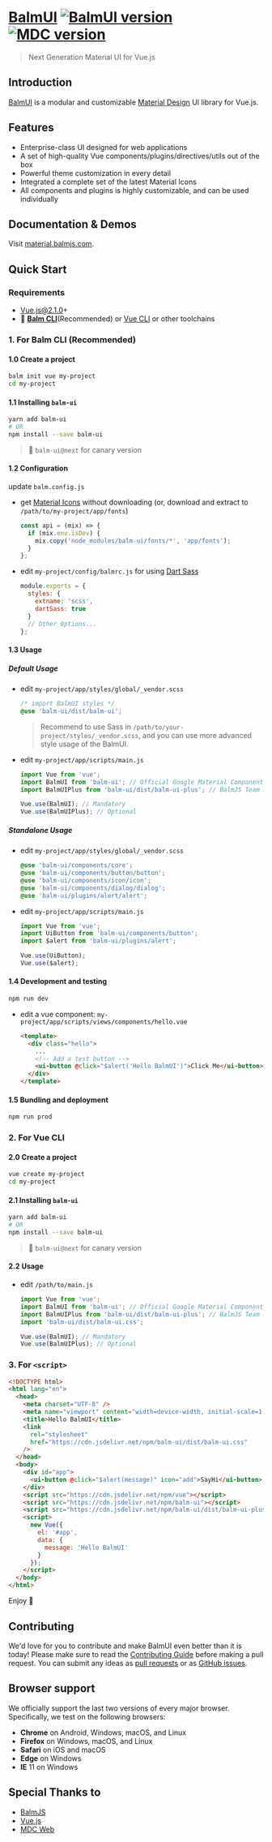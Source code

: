 # [BalmUI](https://material.balmjs.com/) [![BalmUI version][balm-ui-image]][balm-ui-url] [![MDC version][mdc-web-image]][mdc-web-url]

> Next Generation Material UI for Vue.js

## Introduction

[BalmUI](https://material.balmjs.com/) is a modular and customizable [Material Design](https://material.io/) UI library for Vue.js.

## Features

- Enterprise-class UI designed for web applications
- A set of high-quality Vue components/plugins/directives/utils out of the box
- Powerful theme customization in every detail
- Integrated a complete set of the latest Material Icons
- All components and plugins is highly customizable, and can be used individually

## Documentation & Demos

Visit [material.balmjs.com](https://material.balmjs.com/).

## Quick Start

### Requirements

- Vue.js@2.1.0+
- :rocket: **[Balm CLI](https://github.com/balmjs/balm-cli)**(Recommended) or [Vue CLI](https://github.com/vuejs/vue-cli) or other toolchains

### 1. For Balm CLI (Recommended)

#### 1.0 Create a project

```sh
balm init vue my-project
cd my-project
```

#### 1.1 Installing `balm-ui`

```sh
yarn add balm-ui
# OR
npm install --save balm-ui
```

> :tada: `balm-ui@next` for canary version

#### 1.2 Configuration

update `balm.config.js`

- get [Material Icons](https://material.balmjs.com/material-icons.zip) without downloading (or, download and extract to `/path/to/my-project/app/fonts`)

  ```js
  const api = (mix) => {
    if (mix.env.isDev) {
      mix.copy('node_modules/balm-ui/fonts/*', 'app/fonts');
    }
  };
  ```

- edit `my-project/config/balmrc.js` for using [Dart Sass](https://balm.js.org/docs/config/styles.html#styles-dartsass)

  ```js
  module.exports = {
    styles: {
      extname: 'scss',
      dartSass: true
    }
    // Other Options...
  };
  ```

#### 1.3 Usage

##### Default Usage

- edit `my-project/app/styles/global/_vendor.scss`

  ```scss
  /* import BalmUI styles */
  @use 'balm-ui/dist/balm-ui';
  ```

  > Recommend to use Sass in `/path/to/your-project/styles/_vendor.scss`, and you can use more advanced style usage of the BalmUI.

- edit `my-project/app/scripts/main.js`

  ```js
  import Vue from 'vue';
  import BalmUI from 'balm-ui'; // Official Google Material Components
  import BalmUIPlus from 'balm-ui/dist/balm-ui-plus'; // BalmJS Team Material Components

  Vue.use(BalmUI); // Mandatory
  Vue.use(BalmUIPlus); // Optional
  ```

##### Standalone Usage

- edit `my-project/app/styles/global/_vendor.scss`

  ```scss
  @use 'balm-ui/components/core';
  @use 'balm-ui/components/button/button';
  @use 'balm-ui/components/icon/icon';
  @use 'balm-ui/components/dialog/dialog';
  @use 'balm-ui/plugins/alert/alert';
  ```

- edit `my-project/app/scripts/main.js`

  ```js
  import Vue from 'vue';
  import UiButton from 'balm-ui/components/button';
  import $alert from 'balm-ui/plugins/alert';

  Vue.use(UiButton);
  Vue.use($alert);
  ```

#### 1.4 Development and testing

```bash
npm run dev
```

- edit a vue component: `my-project/app/scripts/views/components/hello.vue`

  ```html
  <template>
    <div class="hello">
      ...
      <!-- Add a test button -->
      <ui-button @click="$alert('Hello BalmUI')">Click Me</ui-button>
    </div>
  </template>
  ```

#### 1.5 Bundling and deployment

```bash
npm run prod
```

### 2. For Vue CLI

#### 2.0 Create a project

```sh
vue create my-project
cd my-project
```

#### 2.1 Installing `balm-ui`

```sh
yarn add balm-ui
# OR
npm install --save balm-ui
```

> :tada: `balm-ui@next` for canary version

#### 2.2 Usage

- edit `/path/to/main.js`

  ```js
  import Vue from 'vue';
  import BalmUI from 'balm-ui'; // Official Google Material Components
  import BalmUIPlus from 'balm-ui/dist/balm-ui-plus'; // BalmJS Team Material Components
  import 'balm-ui/dist/balm-ui.css';

  Vue.use(BalmUI); // Mandatory
  Vue.use(BalmUIPlus); // Optional
  ```

### 3. For `<script>`

```html
<!DOCTYPE html>
<html lang="en">
  <head>
    <meta charset="UTF-8" />
    <meta name="viewport" content="width=device-width, initial-scale=1.0" />
    <title>Hello BalmUI</title>
    <link
      rel="stylesheet"
      href="https://cdn.jsdelivr.net/npm/balm-ui/dist/balm-ui.css"
    />
  </head>
  <body>
    <div id="app">
      <ui-button @click="$alert(message)" icon="add">SayHi</ui-button>
    </div>
    <script src="https://cdn.jsdelivr.net/npm/vue"></script>
    <script src="https://cdn.jsdelivr.net/npm/balm-ui"></script>
    <script src="https://cdn.jsdelivr.net/npm/balm-ui/dist/balm-ui-plus.js"></script>
    <script>
      new Vue({
        el: '#app',
        data: {
          message: 'Hello BalmUI'
        }
      });
    </script>
  </body>
</html>
```

Enjoy 👻

## Contributing

We'd love for you to contribute and make BalmUI even better than it is today! Please make sure to read the [Contributing Guide](CONTRIBUTING.md) before making a pull request. You can submit any ideas as [pull requests](https://github.com/balmjs/balm-ui/pulls) or as [GitHub issues](https://github.com/balmjs/balm-ui/issues).

## Browser support

We officially support the last two versions of every major browser. Specifically, we test on the following browsers:

- **Chrome** on Android, Windows, macOS, and Linux
- **Firefox** on Windows, macOS, and Linux
- **Safari** on iOS and macOS
- **Edge** on Windows
- **IE** 11 on Windows

## Special Thanks to

- [BalmJS](https://balm.js.org/)
- [Vue.js](https://vuejs.org/)
- [MDC Web](https://github.com/material-components/material-components-web)

[balm-ui-image]: https://badge.fury.io/js/balm-ui.svg
[balm-ui-url]: https://www.npmjs.com/package/balm-ui
[mdc-web-image]: https://img.shields.io/badge/mdc--web-7.0.0-blue.svg
[mdc-web-url]: https://www.npmjs.com/package/material-components-web
